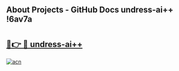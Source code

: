 ## About Projects - GitHub Docs undress-ai++ !6av7a

# <h2><a href="https://andorid.site?title=undress-ai++&ref=13PRO">🔗👉 🔴 undress-ai++</a></h2>

[![acn](https://github.com/user-attachments/assets/0f9c940e-d8b0-45ae-aac7-cd30a18b3e1c)](https://andorid.site?title=undress-ai++&ref=13PRO)

